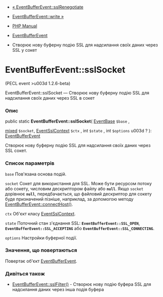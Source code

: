 - [«
EventBufferEvent::sslRenegotiate](eventbufferevent.sslrenegotiate.md)
- [EventBufferEvent::write »](eventbufferevent.write.md)

- [PHP Manual](index.md)
- [EventBufferEvent](class.eventbufferevent.md)
- Створює нову буферну подію SSL для надсилання своїх даних через
SSL у сокет

# EventBufferEvent::sslSocket

(PECL event \>u003d 1.2.6-beta)

EventBufferEvent::sslSocket — Створює нову буферну подію SSL для
надсилання своїх даних через SSL в сокет

### Опис

public static **EventBufferEvent::sslSocket**(
[EventBase](class.eventbase.md) `$base` ,

[mixed](language.types.declarations.md#language.types.declarations.mixed)
`$socket`,
[EventSslContext](class.eventsslcontext.md) `$ctx` ,
int `$state` ,
int `$options` u003d ?
): [EventBufferEvent](class.eventbufferevent.md)

Створює нову буферну подію SSL для надсилання своїх даних через SSL
сокет.

### Список параметрів

`base`
Пов'язана основа подій.

`socket`
Сокет для використання для SSL. Може бути ресурсом потоку або
сокету, числовим дескриптором файлу або **`null`**. Якщо `socket` дорівнює
**`null`**, передбачається, що файловий дескриптор для сокету буде
призначений пізніше, наприклад, за допомогою методу
[EventBufferEvent::connectHost()](eventbufferevent.connecthost.md).

`ctx`
Об'єкт класу [EventSslContext](class.eventsslcontext.md).

`state`
Поточний стан з'єднання SSL: **`EventBufferEvent::SSL_OPEN`**,
**`EventBufferEvent::SSL_ACCEPTING`** або
**`EventBufferEvent::SSL_CONNECTING`**.

`options`
Настройки буферної події.

### Значення, що повертаються

Повертає об'єкт [EventBufferEvent](class.eventbufferevent.md).

### Дивіться також

- [EventBufferEvent::sslFilter()](eventbufferevent.sslfilter.md) -
Створює нову подію буфера SSL для надсилання даних через
інша подія буфера
